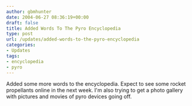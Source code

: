 ```yaml
---
author: gbmhunter
date: 2004-06-27 08:36:19+00:00
draft: false
title: Added Words To The Pyro Encyclopedia
type: post
url: /updates/added-words-to-the-pyro-encyclopedia
categories:
- Updates
tags:
- encyclopedia
- pyro
---
```


Added some more words to the encyclopedia. Expect to see some rocket propellants online in the next week. I'm also trying to get a photo gallery with pictures and movies of pyro devices going off.

